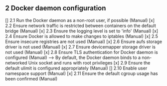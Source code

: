 ## 2 Docker daemon configuration
  [] 2.1 Run the Docker daemon as a non-root user, if possible (Manual)
  [x] 2.2 Ensure network traffic is restricted between containers on the
default bridge (Manual)
  [x] 2.3 Ensure the logging level is set to 'info' (Manual)
  [x] 2.4 Ensure Docker is allowed to make changes to iptables
(Manual)
  [x] 2.5 Ensure insecure registries are not used (Manual)
  [x] 2.6 Ensure aufs storage driver is not used (Manual)
  [x] 2.7 Ensure devicemapper storage driver is not used (Manual)
  [x] 2.8 Ensure TLS authentication for Docker daemon is configured (Manual) --> 
  By default, the Docker daemon binds to a non-networked Unix socket and runs with root privileges
  [x] 2.9 Ensure the default ulimit is configured appropriately (Manual)
  []  2.10 Enable user namespace support (Manual)
  [x] 2.11 Ensure the default cgroup usage has been confirmed (Manual)

